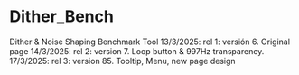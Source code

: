 # Dither_Bench
Dither &amp; Noise Shaping Benchmark Tool
13/3/2025: rel 1: versión 6. Original page
14/3/2025: rel 2: version 7. Loop button & 997Hz transparency.
17/3/2025: rel 3: version 85. Tooltip, Menu, new page design
